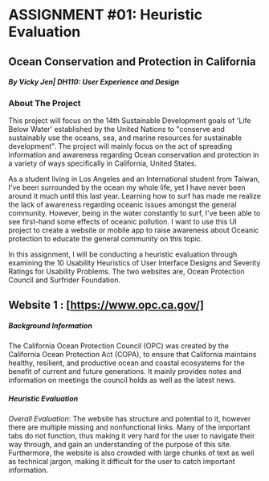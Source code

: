 # ASSIGNMENT #01: Heuristic Evaluation

## Ocean Conservation and Protection in California 
##### _By Vicky Jen| DH110: User Experience and Design_

### About The Project
This project will focus on the 14th Sustainable Development goals of 'Life Below Water' established by the United Nations to "conserve and sustainably use the oceans, sea, and marine resources for sustainable development". The project will mainly focus on the act of spreading information and awareness regarding Ocean conservation and protection in a variety of ways specifically in California, United States.  

As a student living in Los Angeles and an International student from Taiwan, I've been surrounded by the ocean my whole life, yet I have never been around it much until this last year. Learning how to surf has made me realize the lack of awareness regarding oceanic issues amongst the general community. However, being in the water constantly to surf, I've been able to see first-hand some effects of oceanic pollution. I want to use this UI project to create a website or mobile app to raise awareness about Oceanic protection to educate the general community on this topic.

In this assignment, I will be conducting a heuristic evaluation through examining the 10 Usability Heuristics of User Interface Designs and Severity Ratings for Usability Problems. The two websites are, Ocean Protection Council and Surfrider Foundation. 

## Website 1 : [https://www.opc.ca.gov/]

##### Background Information 
The California Ocean Protection Council (OPC) was created by the California Ocean Protection Act (COPA), to ensure that California maintains healthy, resilient, and productive ocean and coastal ecosystems for the benefit of current and future generations. It mainly provides notes and information on meetings the council holds as well as the latest news.

 ##### Heuristic Evaluation 
_Overall Evaluation_: The website has structure and potential to it, however there are multiple missing and nonfunctional links. Many of the important tabs do not function, thus making it very hard for the user to navigate their way through, and gain an understanding of the purpose of this site. Furthermore, the website is also crowded with large chunks of text as well as technical jargon, making it difficult for the user to catch important information. 
